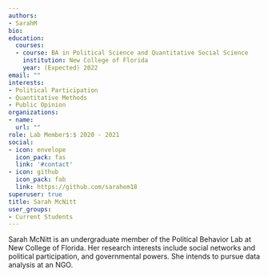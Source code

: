 ```yaml
---
authors:
- SarahM
bio: 
education:
  courses:
  - course: BA in Political Science and Quantitative Social Science
    institution: New College of Florida
    year: (Expected) 2022
email: ""
interests:
- Political Participation
- Quantitative Methods
- Public Opinion
organizations:
- name: 
  url: ""
role: Lab Member$:$ 2020 - 2021
social:
- icon: envelope
  icon_pack: fas
  link: '#contact'
- icon: github
  icon_pack: fab
  link: https://github.com/sarahem18
superuser: true
title: Sarah McNitt
user_groups:
- Current Students
---
```


Sarah McNitt is an undergraduate member of the Political Behavior Lab at New College of Florida. Her research interests include social networks and political participation, and governmental powers. She intends to pursue data analysis at an NGO.